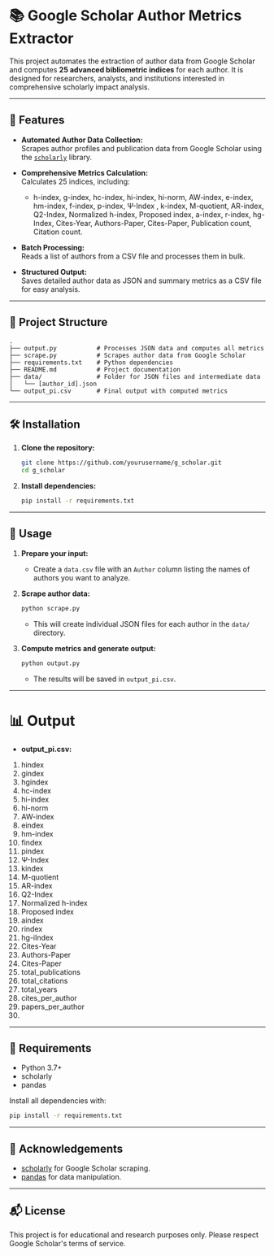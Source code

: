 # 📚 Google Scholar Author Metrics Extractor

This project automates the extraction of author data from Google Scholar and computes **25 advanced bibliometric indices** for each author. It is designed for researchers, analysts, and institutions interested in comprehensive scholarly impact analysis.

---

## 🚀 Features

- **Automated Author Data Collection:**  
  Scrapes author profiles and publication data from Google Scholar using the [`scholarly`](https://github.com/scholarly-python-package/scholarly) library.

- **Comprehensive Metrics Calculation:**  
  Calculates 25 indices, including:
  - h-index, g-index, hc-index, hi-index, hi-norm, AW-index, e-index, hm-index, f-index, p-index, Ψ-Index , k-index, M-quotient, AR-index, Q2-Index, Normalized h-index, Proposed index, a-index, r-index, hg-Index, Cites-Year, Authors-Paper, Cites-Paper, Publication count, Citation count.

- **Batch Processing:**  
  Reads a list of authors from a CSV file and processes them in bulk.

- **Structured Output:**  
  Saves detailed author data as JSON and summary metrics as a CSV file for easy analysis.

---

## 📂 Project Structure

```
.
├── output.py           # Processes JSON data and computes all metrics
├── scrape.py           # Scrapes author data from Google Scholar
├── requirements.txt    # Python dependencies
├── README.md           # Project documentation
├── data/               # Folder for JSON files and intermediate data
│   └── [author_id].json
└── output_pi.csv       # Final output with computed metrics
```

---

## 🛠️ Installation

1. **Clone the repository:**
   ```sh
   git clone https://github.com/yourusername/g_scholar.git
   cd g_scholar
   ```

2. **Install dependencies:**
   ```sh
   pip install -r requirements.txt
   ```

---

## 📑 Usage

1. **Prepare your input:**
   - Create a `data.csv` file with an `Author` column listing the names of authors you want to analyze.

2. **Scrape author data:**
   ```sh
   python scrape.py
   ```
   - This will create individual JSON files for each author in the `data/` directory.

3. **Compute metrics and generate output:**
   ```sh
   python output.py
   ```
   - The results will be saved in `output_pi.csv`.

---

# 📊 Output

- **output_pi.csv:**

1. hindex  
2. gindex  
3. hgindex  
4. hc-index  
5. hi-index  
6. hi-norm  
7. AW-index  
8. eindex  
9. hm-index  
10. findex  
11. pindex  
12. Ψ-Index  
13. kindex  
14. M-quotient  
15. AR-index  
16. Q2-Index  
17. Normalized h-index  
18. Proposed index  
19. aindex  
20. rindex  
21. hg-iIndex  
22. Cites-Year  
23. Authors-Paper  
24. Cites-Paper  
25. total_publications  
26. total_citations  
27. total_years  
28. cites_per_author  
29. papers_per_author  
30.
 

---

## 📝 Requirements

- Python 3.7+
- scholarly
- pandas

Install all dependencies with:
```sh
pip install -r requirements.txt
```

---

## 🙏 Acknowledgements

- [scholarly](https://github.com/scholarly-python-package/scholarly) for Google Scholar scraping.
- [pandas](https://pandas.pydata.org/) for data manipulation.

---

## 📬 License

This project is for educational and research purposes only. Please respect Google Scholar's terms of service.
